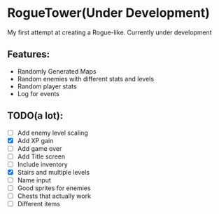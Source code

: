 # RogueTower(Under Development)
My first attempt at creating a Rogue-like. Currently under development

## Features:
* Randomly Generated Maps
* Random enemies with different stats and levels
* Random player stats
* Log for events

## TODO(a lot):
* [ ] Add enemy level scaling
* [x] Add XP gain
* [ ] Add game over
* [ ] Add Title screen
* [ ] Include inventory
* [x] Stairs and multiple levels
* [ ] Name input
* [ ] Good sprites for enemies
* [ ] Chests that actually work
* [ ] Different items
